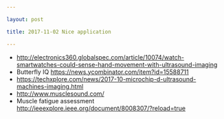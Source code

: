 ```yaml
---

layout: post

title: 2017-11-02 Nice application

---
```



-   http://electronics360.globalspec.com/article/10074/watch-smartwatches-could-sense-hand-movement-with-ultrasound-imaging
-   Butterfly IQ https://news.ycombinator.com/item?id=15588711
-   https://techxplore.com/news/2017-10-microchip-d-ultrasound-machines-imaging.html
-   http://www.musclesound.com/
-   Muscle fatigue assessment
    http://ieeexplore.ieee.org/document/8008307/?reload=true


